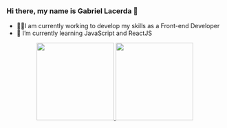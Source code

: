 ### Hi there, my name is Gabriel Lacerda 👋

- 🧑‍💻I am currently working to develop my skills as a Front-end Developer
- 🧠 I’m currently learning JavaScript and ReactJS

<div align="center">
  <a href="https://github.com/GabrielLacerda00">
  <img height="180em" src="https://github-readme-stats.vercel.app/api?username=GabrielLacerda00&show_icons=true&theme=dark&include_all_commits=true&count_private=true"/>
  <img height="180em" src="https://github-readme-stats.vercel.app/api/top-langs/?username=GabrielLacerda00&layout=compact&langs_count=7&theme=dark"/>
</div>
